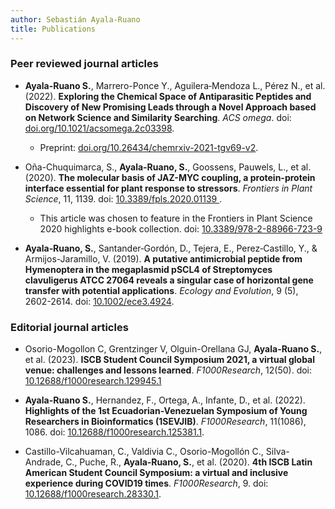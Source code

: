 ```yaml
---
author: Sebastián Ayala-Ruano
title: Publications
---
```


### Peer reviewed journal articles

- **Ayala-Ruano S.**, Marrero-Ponce Y., Aguilera‑Mendoza L., Pérez N., et al. (2022). **Exploring the Chemical Space of Antiparasitic Peptides and Discovery of New Promising Leads through a Novel Approach based on Network Science and Similarity Searching**. *ACS omega*. doi: [doi.org/10.1021/acsomega.2c03398](https://doi.org/10.1021/acsomega.2c03398).

  - Preprint: [doi.org/10.26434/chemrxiv-2021-tgv69-v2](https://doi.org/10.26434/chemrxiv-2021-tgv69-v2).

- Oña-Chuquimarca, S., **Ayala-Ruano, S.**, Goossens, Pauwels, L., et al. (2020). **The molecular basis of JAZ-MYC coupling, a protein-protein interface essential for plant response to stressors**. *Frontiers in Plant Science*, 11, 1139. doi: [10.3389/fpls.2020.01139
](https://doi.org/10.3389/fpls.2020.01139). 

  - This article was chosen to feature in the Frontiers in Plant Science 2020 highlights e-book collection. doi: [10.3389/978-2-88966-723-9](https://doi.org/10.3389/978-2-88966-723-9)

- **Ayala‐Ruano, S.**, Santander‐Gordón, D., Tejera, E., Perez‐Castillo, Y., & Armijos-Jaramillo, V. (2019). **A putative antimicrobial peptide from Hymenoptera in the megaplasmid pSCL4 of Streptomyces clavuligerus ATCC 27064 reveals a singular case of horizontal gene transfer with potential applications**. *Ecology and Evolution*, 9 (5), 2602-2614. doi: [10.1002/ece3.4924](https://doi.org/10.1002/ece3.4924).

### Editorial journal articles

-  Osorio-Mogollon C, Grentzinger V, Olguin-Orellana GJ, **Ayala-Ruano S.**, et al. (2023). **ISCB Student Council Symposium 2021, a virtual global venue: challenges and lessons learned**. *F1000Research*, 12(50). doi: [10.12688/f1000research.129945.1](https://doi.org/10.12688/f1000research.129945.1) 

- **Ayala-Ruano S.**, Hernandez, F., Ortega, A., Infante, D., et al. (2022). **Highlights of the 1st Ecuadorian-Venezuelan Symposium of Young Researchers in Bioinformatics (1SEVJIB)**. *F1000Research*, 11(1086), 1086. doi: [10.12688/f1000research.125381.1](https://f1000research.com/articles/11-1086/v1).

- Castillo-Vilcahuaman, C., Valdivia C., Osorio-Mogollón C., Silva-Andrade, C., Puche, R., **Ayala‐Ruano, S.**, et al. (2020). **4th ISCB Latin American Student Council Symposium: a virtual  and inclusive experience during COVID19 times**. *F1000Research*, 9.  doi: [10.12688/f1000research.28330.1](https://f1000research.com/articles/9-1460/v1).